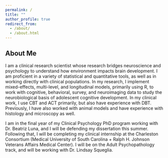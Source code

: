 ```yaml
---
permalink: /
title: ""
author_profile: true
redirect_from: 
  - /about/
  - /about.html
---
```

## About Me 

I am a clinical research scientist whose research bridges neuroscience and psychology to understand how environment impacts brain development. I am proficient in a variety of statistical and quantitative tools, as well as in working directly with clinical populations. In my research, I implement mixed-effects, multi-level, and longitudinal models, primarily using R, to work with cognitive, behavioral, survey, and neuroimaging data to study the neurobiological basis of adolescent cognitive development. In my clinical work, I use CBT and ACT primarily, but also have experience with DBT. Previously, I have also worked with animal models and have experience with histology and microscopy as well.

I am in the final year of my Clinical Psychology PhD program working with Dr. Beatriz Luna, and I will be defending my dissertation this summer. Following that, I will be completing my clinical internship at the Charleston Consortium (Medical University of South Carolina +  Ralph H. Johnson Veterans Affairs Medical Center). I will be on the Adult Psychopathology track, and will be working with Dr. Lindsay Squeglia. 


